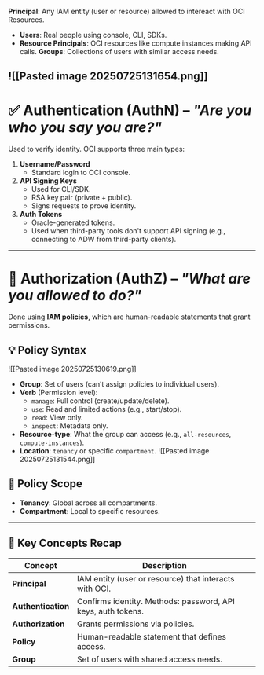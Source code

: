**Principal**: Any IAM entity (user or resource) allowed to intereact with OCI Resources.
- **Users**: Real people using console, CLI, SDKs.
- **Resource Principals**: OCI resources like compute instances making API calls. 
**Groups**: Collections of users with similar access needs.

![[Pasted image 20250725131654.png]]
---

# ✅ **Authentication (AuthN)** – _"Are you who you say you are?"_

Used to verify identity. OCI supports three main types:

1. **Username/Password**    
    - Standard login to OCI console.
2. **API Signing Keys**    
    - Used for CLI/SDK.
    - RSA key pair (private + public).
    - Signs requests to prove identity.
3. **Auth Tokens**
    - Oracle-generated tokens.
    - Used when third-party tools don't support API signing (e.g., connecting to ADW from third-party clients).

---

# 🛂 **Authorization (AuthZ)** – _"What are you allowed to do?"_

Done using **IAM policies**, which are human-readable statements that grant permissions.

## 💡 **Policy Syntax**
![[Pasted image 20250725130619.png]]

- **Group**: Set of users (can’t assign policies to individual users).
- **Verb** (Permission level):
    - `manage`: Full control (create/update/delete).
    - `use`: Read and limited actions (e.g., start/stop).
    - `read`: View only.
    - `inspect`: Metadata only.
- **Resource-type**: What the group can access (e.g., `all-resources`, `compute-instances`).
- **Location**: `tenancy` or specific `compartment`.
![[Pasted image 20250725131544.png]]
## 📂 **Policy Scope**

- **Tenancy**: Global across all compartments.
- **Compartment**: Local to specific resources.

---

## 🧠 **Key Concepts Recap**

|Concept|Description|
|---|---|
|**Principal**|IAM entity (user or resource) that interacts with OCI.|
|**Authentication**|Confirms identity. Methods: password, API keys, auth tokens.|
|**Authorization**|Grants permissions via policies.|
|**Policy**|Human-readable statement that defines access.|
|**Group**|Set of users with shared access needs.|


